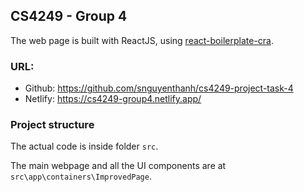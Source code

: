 ## CS4249 - Group 4

The web page is built with ReactJS, using [react-boilerplate-cra](https://github.com/react-boilerplate/react-boilerplate-cra-template).

### URL:
- Github: https://github.com/snguyenthanh/cs4249-project-task-4
- Netlify: https://cs4249-group4.netlify.app/

### Project structure

The actual code is inside folder `src`.

The main webpage and all the UI components are at `src\app\containers\ImprovedPage`.
